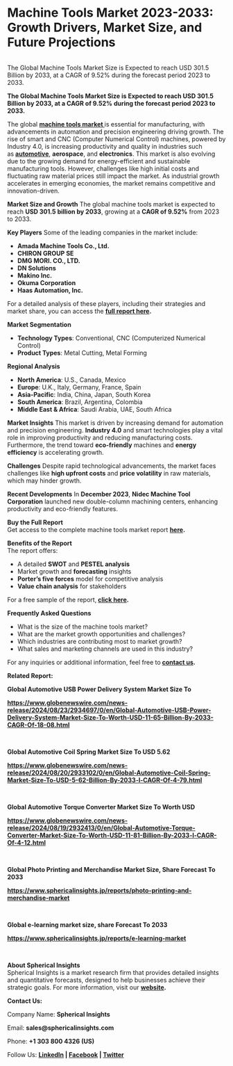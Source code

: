 <div class="wow_read_blog_hdr_img">
<div class="wow_read_blog_hdr_img_innr">
<h1>Machine Tools Market 2023-2033: Growth Drivers, Market Size, and Future Projections</h1>
</div>
<div class="wow_main_float_head_img"><img src="https://www.wowonder.xyz/upload/photos/2025/01/CmwQeJjd46DPck9Fotu3_08_8958077344bcd25b2cc8ea9368b422d8_image.jpg" alt="" /></div>
</div>
<div class="read-blog-container">
<div class="read-blog-desc">
<p class="mb-0">The Global Machine Tools Market Size is Expected to reach USD 301.5 Billion by 2033, at a CAGR of 9.52% during the forecast period 2023 to 2033.</p>
</div>
<div class="read-content">
<p><strong>The Global Machine Tools Market Size is Expected to reach USD 301.5 Billion by 2033, at a CAGR of 9.52% during the forecast period 2023 to 2033.</strong></p>
<p>The global&nbsp;<a href="https://www.sphericalinsights.com/reports/machine-tools-market" target="_blank" rel="noopener noreferrer"><strong>machine tools market&nbsp;</strong></a>is essential for manufacturing, with advancements in automation and precision engineering driving growth. The rise of smart and CNC (Computer Numerical Control) machines, powered by Industry 4.0, is increasing productivity and quality in industries such as<strong>&nbsp;<a href="https://www.sphericalinsights.com/reports/e-commerce-automotive-aftermarket" target="_blank" rel="noopener noreferrer">automotive</a></strong>,&nbsp;<strong>aerospace</strong>, and&nbsp;<strong>electronics</strong>. This market is also evolving due to the growing demand for energy-efficient and sustainable manufacturing tools. However, challenges like high initial costs and fluctuating raw material prices still impact the market. As industrial growth accelerates in emerging economies, the market remains competitive and innovation-driven.</p>
<p><strong>Market Size and Growth</strong>&nbsp;The global machine tools market is expected to reach&nbsp;<strong>USD 301.5 billion by 2033</strong>, growing at a&nbsp;<strong>CAGR of 9.52%</strong>&nbsp;from 2023 to 2033.</p>
<p><strong>Key Players</strong>&nbsp;Some of the leading companies in the market include:</p>
<ul>
<li><strong>Amada Machine Tools Co., Ltd.</strong></li>
<li><strong>CHIRON GROUP SE</strong></li>
<li><strong>DMG MORI. CO., LTD.</strong></li>
<li><strong>DN Solutions</strong></li>
<li><strong>Makino Inc.</strong></li>
<li><strong>Okuma Corporation</strong></li>
<li><strong>Haas Automation, Inc.</strong></li>
</ul>
<p>For a detailed analysis of these players, including their strategies and market share, you can access the&nbsp;<strong><a href="https://www.sphericalinsights.com/checkout/7663" target="_new" rel="nofollow">full report here</a>.</strong></p>
<p><strong>Market Segmentation</strong></p>
<ul>
<li><strong>Technology Types</strong>: Conventional, CNC (Computerized Numerical Control)</li>
<li><strong>Product Types</strong>: Metal Cutting, Metal Forming</li>
</ul>
<p><strong>Regional Analysis</strong></p>
<ul>
<li><strong>North America</strong>: U.S., Canada, Mexico</li>
<li><strong>Europe</strong>: U.K., Italy, Germany, France, Spain</li>
<li><strong>Asia-Pacific</strong>: India, China, Japan, South Korea</li>
<li><strong>South America</strong>: Brazil, Argentina, Colombia</li>
<li><strong>Middle East &amp; Africa</strong>: Saudi Arabia, UAE, South Africa</li>
</ul>
<p><strong>Market Insights</strong>&nbsp;This market is driven by increasing demand for automation and precision engineering.&nbsp;<strong>Industry 4.0</strong>&nbsp;and smart technologies play a vital role in improving productivity and reducing manufacturing costs. Furthermore, the trend toward&nbsp;<strong>eco-friendly</strong>&nbsp;machines and&nbsp;<strong>energy efficiency</strong>&nbsp;is accelerating growth.</p>
<p><strong>Challenges</strong>&nbsp;Despite rapid technological advancements, the market faces challenges like&nbsp;<strong>high upfront costs</strong>&nbsp;and&nbsp;<strong>price volatility</strong>&nbsp;in raw materials, which may hinder growth.</p>
<p><strong>Recent Developments</strong>&nbsp;In&nbsp;<strong>December 2023</strong>,&nbsp;<strong>Nidec Machine Tool Corporation</strong>&nbsp;launched new double-column machining centers, enhancing productivity and eco-friendly features.</p>
<p><strong>Buy the Full Report</strong><br />Get access to the complete machine tools market report&nbsp;<strong><a href="https://www.sphericalinsights.com/checkout/7663" target="_new" rel="nofollow">here</a>.</strong></p>
<p><strong>Benefits of the Report</strong><br />The report offers:</p>
<ul>
<li>A detailed&nbsp;<strong>SWOT</strong>&nbsp;and&nbsp;<strong>PESTEL analysis</strong></li>
<li>Market growth and&nbsp;<strong>forecasting</strong>&nbsp;insights</li>
<li><strong>Porter&rsquo;s five forces</strong>&nbsp;model for competitive analysis</li>
<li><strong>Value chain analysis</strong>&nbsp;for stakeholders</li>
</ul>
<p>For a free sample of the report,<strong>&nbsp;<a href="https://www.sphericalinsights.com/request-sample/7663" target="_new" rel="nofollow">click here</a>.</strong></p>
<p><strong>Frequently Asked Questions</strong></p>
<ul>
<li>What is the size of the machine tools market?</li>
<li>What are the market growth opportunities and challenges?</li>
<li>Which industries are contributing most to market growth?</li>
<li>What sales and marketing channels are used in this industry?</li>
</ul>
<p>For any inquiries or additional information, feel free to<strong>&nbsp;<a href="https://www.sphericalinsights.com/inquiry-before-buying/7663" target="_new" rel="nofollow">contact us</a>.</strong></p>
<p><strong>Related Report:</strong></p>
<p><strong>Global Automotive USB Power Delivery System Market Size To</strong></p>
<p><strong><a href="https://www.globenewswire.com/news-release/2024/08/23/2934697/0/en/Global-Automotive-USB-Power-Delivery-System-Market-Size-To-Worth-USD-11-65-Billion-By-2033-CAGR-Of-18-08.html" rel="nofollow">https://www.globenewswire.com/news-release/2024/08/23/2934697/0/en/Global-Automotive-USB-Power-Delivery-System-Market-Size-To-Worth-USD-11-65-Billion-By-2033-CAGR-Of-18-08.html</a></strong></p>
<p><strong>&nbsp;</strong></p>
<p><strong>Global Automotive Coil Spring Market Size To USD 5.62</strong></p>
<p><strong><a href="https://www.globenewswire.com/news-release/2024/08/20/2933102/0/en/Global-Automotive-Coil-Spring-Market-Size-To-USD-5-62-Billion-By-2033-l-CAGR-Of-4-79.html" rel="nofollow">https://www.globenewswire.com/news-release/2024/08/20/2933102/0/en/Global-Automotive-Coil-Spring-Market-Size-To-USD-5-62-Billion-By-2033-l-CAGR-Of-4-79.html</a></strong></p>
<p><strong>&nbsp;</strong></p>
<p><strong>Global Automotive Torque Converter Market Size To Worth USD</strong></p>
<p><strong><a href="https://www.globenewswire.com/news-release/2024/08/19/2932413/0/en/Global-Automotive-Torque-Converter-Market-Size-To-Worth-USD-11-81-Billion-By-2033-l-CAGR-Of-4-12.html" rel="nofollow">https://www.globenewswire.com/news-release/2024/08/19/2932413/0/en/Global-Automotive-Torque-Converter-Market-Size-To-Worth-USD-11-81-Billion-By-2033-l-CAGR-Of-4-12.html</a></strong></p>
<p><strong>&nbsp;</strong></p>
<p><strong>Global Photo Printing and Merchandise Market Size, Share Forecast To 2033</strong></p>
<p><strong><a href="https://www.sphericalinsights.jp/reports/photo-printing-and-merchandise-market" rel="nofollow">https://www.sphericalinsights.jp/reports/photo-printing-and-merchandise-market</a></strong></p>
<p><strong>&nbsp;</strong></p>
<p><strong>Global e-learning market size, share Forecast To 2033</strong></p>
<p><strong><a href="https://www.sphericalinsights.jp/reports/e-learning-market" rel="nofollow">https://www.sphericalinsights.jp/reports/e-learning-market</a></strong></p>
<p>&nbsp;</p>
<p><strong>About Spherical Insights</strong><br />Spherical Insights is a market research firm that provides detailed insights and quantitative forecasts, designed to help businesses achieve their strategic goals. For more information, visit our&nbsp;<strong><a href="https://www.sphericalinsights.com/" target="_new" rel="nofollow">website</a>.</strong></p>
<p><strong>Contact Us:</strong></p>
<p>Company Name:&nbsp;<strong>Spherical Insights</strong></p>
<p>Email:&nbsp;<strong>sales@sphericalinsights.com</strong></p>
<p>Phone:&nbsp;<strong>+1 303 800 4326 (US)</strong></p>
<p>Follow Us:&nbsp;<strong><a href="https://www.linkedin.com/company/spherical-insight/" rel="nofollow" data-aalisten="1"><u>LinkedIn</u></a>&nbsp;|&nbsp;<a href="https://www.facebook.com/sphericalinsights22" rel="nofollow" data-aalisten="1"><u>Facebook</u></a>&nbsp;|&nbsp;<a href="https://twitter.com/SInsights_US" rel="nofollow" data-aalisten="1"><u>Twitter</u></a></strong></p>
</div>
</div>
